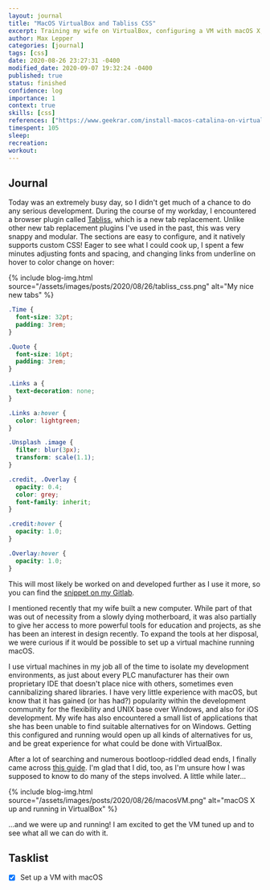 ```yaml
---
layout: journal
title: "MacOS VirtualBox and Tabliss CSS"
excerpt: Training my wife on VirtualBox, configuring a VM with macOS X, and customizing Tabliss.
author: Max Lepper
categories: [journal]
tags: [css]
date: 2020-08-26 23:27:31 -0400
modified_date: 2020-09-07 19:32:24 -0400
published: true
status: finished
confidence: log
importance: 1
context: true
skills: [css]
references: ["https://www.geekrar.com/install-macos-catalina-on-virtualbox-on-windows-pc-new/","https://tabliss.io/","https://gitlab.com/-/snippets/2009089"]
timespent: 105
sleep:
recreation:
workout:
---
```


## Journal

Today was an extremely busy day, so I didn't get much of a chance to do any serious development. During the course of my workday, I encountered a browser plugin called [Tabliss]({{page.references[1]}}), which is a new tab replacement. Unlike other new tab replacement plugins I've used in the past, this was very snappy and modular. The sections are easy to configure, and it natively supports custom CSS! Eager to see what I could cook up, I spent a few minutes adjusting fonts and spacing, and changing links from underline on hover to color change on hover:

{% include blog-img.html source="/assets/images/posts/2020/08/26/tabliss_css.png" alt="My nice new tabs" %}

```css
.Time {
  font-size: 32pt;
  padding: 3rem;
}

.Quote {
  font-size: 16pt;
  padding: 3rem;
}

.Links a {
  text-decoration: none;
}

.Links a:hover {
  color: lightgreen;
}

.Unsplash .image {
  filter: blur(3px);
  transform: scale(1.1);
}

.credit, .Overlay {
  opacity: 0.4;
  color: grey;
  font-family: inherit;
}

.credit:hover {
  opacity: 1.0;
}

.Overlay:hover {
  opacity: 1.0;
}
```
This will most likely be worked on and developed further as I use it more, so you can find the [snippet on my Gitlab]({{page.references[2]}}).

I mentioned recently that my wife built a new computer. While part of that was out of necessity from a slowly dying motherboard, it was also partially to give her access to more powerful tools for education and projects, as she has been an interest in design recently. To expand the tools at her disposal, we were curious if it would be possible to set up a virtual machine running macOS.

I use virtual machines in my job all of the time to isolate my development environments, as just about every PLC manufacturer has their own proprietary IDE that doesn't place nice with others, sometimes even cannibalizing shared libraries. I have very little experience with macOS, but know that it has gained (or has had?) popularity within the development community for the flexibility and UNIX base over Windows, and also for iOS development. My wife has also encountered a small list of applications that she has been unable to find suitable alternatives for on Windows. Getting this configured and running would open up all kinds of alternatives for us, and be great experience for what could be done with VirtualBox.

After a lot of searching and numerous bootloop-riddled dead ends, I finally came across [this guide]({{page.references[0]}}). I'm glad that I did, too, as I'm unsure how I was supposed to know to do many of the steps involved. A little while later...

{% include blog-img.html source="/assets/images/posts/2020/08/26/macosVM.png" alt="macOS X up and running in VirtualBox" %}

...and we were up and running! I am excited to get the VM tuned up and to see what all we can do with it.

## Tasklist

- [x] Set up a VM with macOS